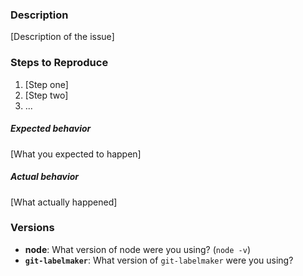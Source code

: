 ### Description

[Description of the issue]

### Steps to Reproduce

1. [Step one]
2. [Step two]
3. ...

##### Expected behavior

[What you expected to happen]

##### Actual behavior

[What actually happened]

### Versions

- **node**: What version of node were you using? (`node -v`)
- **`git-labelmaker`**: What version of `git-labelmaker` were you using?
